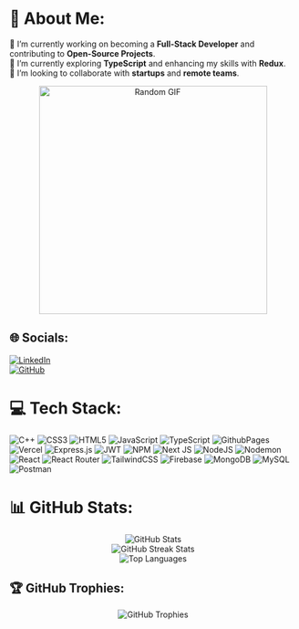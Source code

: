 # 💫 About Me:
🔭 I’m currently working on becoming a **Full-Stack Developer** and contributing to **Open-Source Projects**.<br>🌱 I’m currently exploring **TypeScript** and enhancing my skills with **Redux**.<br>👯 I’m looking to collaborate with **startups** and **remote teams**.<br>

<div align="center">
  <img src="https://i.giphy.com/media/v1.Y2lkPTc5MGI3NjExM3hkdDkzNW1tdDRvdnQ4emJuajBhazVoaWY1b3NvYjAzZjIxdGttbiZlcD12MV9pbnRlcm5hbF9naWZfYnlfaWQmY3Q9Zw/Ge5sUcWcB4uVRURisn/giphy.gif" alt="Random GIF" width="400"/>
</div>

## 🌐 Socials:
[![LinkedIn](https://img.shields.io/badge/LinkedIn-%230077B5.svg?logo=linkedin&logoColor=white)](https://www.linkedin.com/in/yash-singh-b0a23b226/)  
[![GitHub](https://img.shields.io/badge/GitHub-%23121011.svg?logo=github&logoColor=white)](https://github.com/yashssingh)

# 💻 Tech Stack:
![C++](https://img.shields.io/badge/c++-%2300599C.svg?style=for-the-badge&logo=c%2B%2B&logoColor=white) ![CSS3](https://img.shields.io/badge/css3-%231572B6.svg?style=for-the-badge&logo=css3&logoColor=white) ![HTML5](https://img.shields.io/badge/html5-%23E34F26.svg?style=for-the-badge&logo=html5&logoColor=white) ![JavaScript](https://img.shields.io/badge/javascript-%23323330.svg?style=for-the-badge&logo=javascript&logoColor=%23F7DF1E) ![TypeScript](https://img.shields.io/badge/typescript-%23007ACC.svg?style=for-the-badge&logo=typescript&logoColor=white) ![GithubPages](https://img.shields.io/badge/github%20pages-121013?style=for-the-badge&logo=github&logoColor=white) ![Vercel](https://img.shields.io/badge/vercel-%23000000.svg?style=for-the-badge&logo=vercel&logoColor=white) ![Express.js](https://img.shields.io/badge/express.js-%23404d59.svg?style=for-the-badge&logo=express&logoColor=%2361DAFB) ![JWT](https://img.shields.io/badge/JWT-black?style=for-the-badge&logo=JSON%20web%20tokens) ![NPM](https://img.shields.io/badge/NPM-%23CB3837.svg?style=for-the-badge&logo=npm&logoColor=white) ![Next JS](https://img.shields.io/badge/Next-black?style=for-the-badge&logo=next.js&logoColor=white) ![NodeJS](https://img.shields.io/badge/node.js-6DA55F?style=for-the-badge&logo=node.js&logoColor=white) ![Nodemon](https://img.shields.io/badge/NODEMON-%23323330.svg?style=for-the-badge&logo=nodemon&logoColor=%BBDEAD) ![React](https://img.shields.io/badge/react-%2320232a.svg?style=for-the-badge&logo=react&logoColor=%2361DAFB) ![React Router](https://img.shields.io/badge/React_Router-CA4245?style=for-the-badge&logo=react-router&logoColor=white) ![TailwindCSS](https://img.shields.io/badge/tailwindcss-%2338B2AC.svg?style=for-the-badge&logo=tailwind-css&logoColor=white) ![Firebase](https://img.shields.io/badge/Firebase-039BE5?style=for-the-badge&logo=Firebase&logoColor=white) ![MongoDB](https://img.shields.io/badge/MongoDB-%234ea94b.svg?style=for-the-badge&logo=mongodb&logoColor=white) ![MySQL](https://img.shields.io/badge/mysql-%2300000f.svg?style=for-the-badge&logo=mysql&logoColor=white)  ![Postman](https://img.shields.io/badge/Postman-FF6C37?style=for-the-badge&logo=postman&logoColor=white)

# 📊 GitHub Stats:
<div align="center"> <img src="https://github-readme-stats.vercel.app/api?username=yashssingh&theme=radical&hide_border=false&include_all_commits=true&count_private=true&show_icons=true" alt="GitHub Stats"/><br/> <img src="https://github-readme-streak-stats.herokuapp.com/?user=yashssingh&theme=radical&hide_border=false" alt="GitHub Streak Stats"/><br/> <img src="https://github-readme-stats.vercel.app/api/top-langs/?username=yashssingh&theme=radical&hide_border=false&include_all_commits=true&count_private=true&layout=compact&langs_count=10" alt="Top Languages"/> </div>

## 🏆 GitHub Trophies:
<div align="center"> <img src="https://github-profile-trophy.vercel.app/?username=yashssingh&theme=radical&no-frame=false&no-bg=true&margin-w=4" alt="GitHub Trophies"/> </div>
